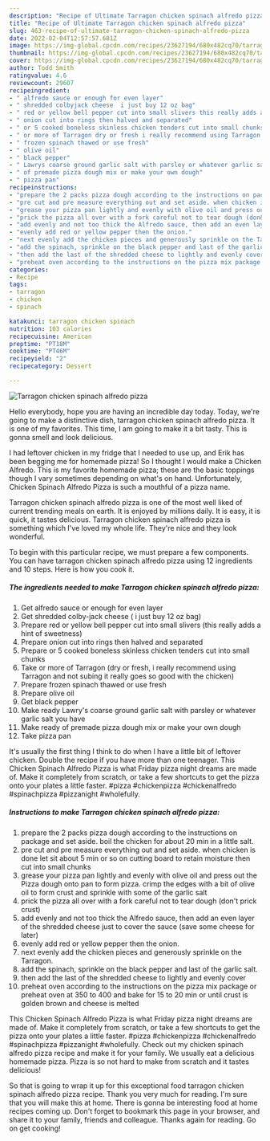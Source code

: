 ```yaml
---
description: "Recipe of Ultimate Tarragon chicken spinach alfredo pizza"
title: "Recipe of Ultimate Tarragon chicken spinach alfredo pizza"
slug: 463-recipe-of-ultimate-tarragon-chicken-spinach-alfredo-pizza
date: 2022-02-04T12:57:57.681Z
image: https://img-global.cpcdn.com/recipes/23627194/680x482cq70/tarragon-chicken-spinach-alfredo-pizza-recipe-main-photo.jpg
thumbnail: https://img-global.cpcdn.com/recipes/23627194/680x482cq70/tarragon-chicken-spinach-alfredo-pizza-recipe-main-photo.jpg
cover: https://img-global.cpcdn.com/recipes/23627194/680x482cq70/tarragon-chicken-spinach-alfredo-pizza-recipe-main-photo.jpg
author: Todd Smith
ratingvalue: 4.6
reviewcount: 29607
recipeingredient:
- " alfredo sauce or enough for even layer"
- " shredded colbyjack cheese  i just buy 12 oz bag"
- " red or yellow bell pepper cut into small slivers this really adds a hint of sweetness"
- " onion cut into rings then halved and separated"
- " or 5 cooked boneless skinless chicken tenders cut into small chunks"
- " or more of Tarragon dry or fresh i really recommend using Tarragon and not subing it really goes so good with the chicken"
- " frozen spinach thawed or use fresh"
- " olive oil"
- " black pepper"
- " Lawrys coarse ground garlic salt with parsley or whatever garlic salt you have"
- " of premade pizza dough mix or make your own dough"
- " pizza pan"
recipeinstructions:
- "prepare the 2 packs pizza dough according to the instructions on package and set aside. boil the chicken for about 20 min in a little salt."
- "pre cut and pre measure everything out and set aside. when chicken is done let sit about 5 min or so on cutting board to retain moisture then cut into small chunks"
- "grease your pizza pan lightly and evenly with olive oil and press out the Pizza dough onto pan to form pizza. crimp the edges with a bit of olive oil to form crust and sprinkle with some of the garlic salt"
- "prick the pizza all over with a fork careful not to tear dough (don&#39;t prick crust)"
- "add evenly and not too thick the Alfredo sauce, then add an even layer of the shredded cheese just to cover the sauce (save some cheese for later)"
- "evenly add red or yellow pepper then the onion."
- "next evenly add the chicken pieces and generously sprinkle on the Tarragon."
- "add the spinach, sprinkle on the black pepper and last of the garlic salt."
- "then add the last of the shredded cheese to lightly and evenly cover"
- "preheat oven according to the instructions on the pizza mix package or preheat oven at 350 to 400 and bake for 15 to 20 min or until crust is golden brown and cheese is melted"
categories:
- Recipe
tags:
- tarragon
- chicken
- spinach

katakunci: tarragon chicken spinach 
nutrition: 103 calories
recipecuisine: American
preptime: "PT18M"
cooktime: "PT46M"
recipeyield: "2"
recipecategory: Dessert

---
```



![Tarragon chicken spinach alfredo pizza](https://img-global.cpcdn.com/recipes/23627194/680x482cq70/tarragon-chicken-spinach-alfredo-pizza-recipe-main-photo.jpg)

Hello everybody, hope you are having an incredible day today. Today, we're going to make a distinctive dish, tarragon chicken spinach alfredo pizza. It is one of my favorites. This time, I am going to make it a bit tasty. This is gonna smell and look delicious.

I had leftover chicken in my fridge that I needed to use up, and Erik has been begging me for homemade pizza! So I thought I would make a Chicken Alfredo. This is my favorite homemade pizza; these are the basic toppings though I vary sometimes depending on what&#39;s on hand. Unfortunately, Chicken Spinach Alfredo Pizza is such a mouthful of a pizza name.

Tarragon chicken spinach alfredo pizza is one of the most well liked of current trending meals on earth. It is enjoyed by millions daily. It is easy, it is quick, it tastes delicious. Tarragon chicken spinach alfredo pizza is something which I've loved my whole life. They're nice and they look wonderful.


To begin with this particular recipe, we must prepare a few components. You can have tarragon chicken spinach alfredo pizza using 12 ingredients and 10 steps. Here is how you cook it.

<!--inarticleads1-->

##### The ingredients needed to make Tarragon chicken spinach alfredo pizza:

1. Get  alfredo sauce or enough for even layer
1. Get  shredded colby-jack cheese ( i just buy 12 oz bag)
1. Prepare  red or yellow bell pepper cut into small slivers (this really adds a hint of sweetness)
1. Prepare  onion cut into rings then halved and separated
1. Prepare  or 5 cooked boneless skinless chicken tenders cut into small chunks
1. Take  or more of Tarragon (dry or fresh, i really recommend using Tarragon and not subing it really goes so good with the chicken)
1. Prepare  frozen spinach thawed or use fresh
1. Prepare  olive oil
1. Get  black pepper
1. Make ready  Lawry&#39;s coarse ground garlic salt with parsley or whatever garlic salt you have
1. Make ready  of premade pizza dough mix or make your own dough
1. Take  pizza pan


It&#39;s usually the first thing I think to do when I have a little bit of leftover chicken. Double the recipe if you have more than one teenager. This Chicken Spinach Alfredo Pizza is what Friday pizza night dreams are made of. Make it completely from scratch, or take a few shortcuts to get the pizza onto your plates a little faster. #pizza #chickenpizza #chickenalfredo #spinachpizza #pizzanight #wholefully. 

<!--inarticleads2-->

##### Instructions to make Tarragon chicken spinach alfredo pizza:

1. prepare the 2 packs pizza dough according to the instructions on package and set aside. boil the chicken for about 20 min in a little salt.
1. pre cut and pre measure everything out and set aside. when chicken is done let sit about 5 min or so on cutting board to retain moisture then cut into small chunks
1. grease your pizza pan lightly and evenly with olive oil and press out the Pizza dough onto pan to form pizza. crimp the edges with a bit of olive oil to form crust and sprinkle with some of the garlic salt
1. prick the pizza all over with a fork careful not to tear dough (don&#39;t prick crust)
1. add evenly and not too thick the Alfredo sauce, then add an even layer of the shredded cheese just to cover the sauce (save some cheese for later)
1. evenly add red or yellow pepper then the onion.
1. next evenly add the chicken pieces and generously sprinkle on the Tarragon.
1. add the spinach, sprinkle on the black pepper and last of the garlic salt.
1. then add the last of the shredded cheese to lightly and evenly cover
1. preheat oven according to the instructions on the pizza mix package or preheat oven at 350 to 400 and bake for 15 to 20 min or until crust is golden brown and cheese is melted


This Chicken Spinach Alfredo Pizza is what Friday pizza night dreams are made of. Make it completely from scratch, or take a few shortcuts to get the pizza onto your plates a little faster. #pizza #chickenpizza #chickenalfredo #spinachpizza #pizzanight #wholefully. Check out my chicken spinach alfredo pizza recipe and make it for your family. We usually eat a delicious homemade pizza. Pizza is so not hard to make from scratch and it tastes delicious! 

So that is going to wrap it up for this exceptional food tarragon chicken spinach alfredo pizza recipe. Thank you very much for reading. I'm sure that you will make this at home. There is gonna be interesting food at home recipes coming up. Don't forget to bookmark this page in your browser, and share it to your family, friends and colleague. Thanks again for reading. Go on get cooking!
